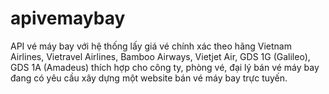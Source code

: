 # apivemaybay
API vé máy bay với hệ thống lấy giá vé chính xác theo hãng Vietnam Airlines, Vietravel Airlines, Bamboo Airways, Vietjet Air, GDS 1G (Galileo), GDS 1A (Amadeus) thích hợp cho công ty, phòng vé, đại lý bán vé máy bay đang có yêu cầu xây dựng một website bán vé máy bay trực tuyến.
